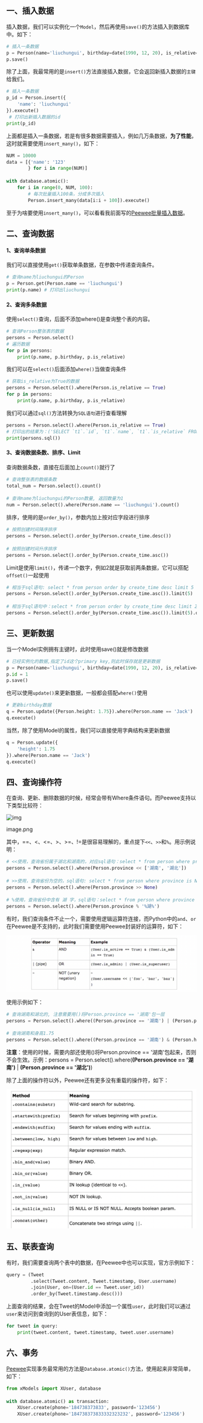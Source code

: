 ## 一、插入数据

插入数据，我们可以实例化一个`Model`，然后再使用`save()`的方法插入到数据库中。如下：



```python
# 插入一条数据
p = Person(name='liuchungui', birthday=date(1990, 12, 20), is_relative=True)
p.save()
```

除了上面，我最常用的是`insert()`方法直接插入数据，它会返回新插入数据的`主键`给我们。



```python
# 插入一条数据
p_id = Person.insert({
    'name': 'liuchungui'
}).execute()
 # 打印出新插入数据的id
print(p_id)
```

上面都是插入一条数据，若是有很多数据需要插入，例如几万条数据，**为了性能**，这时就需要使用`insert_many()`，如下：



```python
NUM = 10000
data = [{'name': '123'
        } for i in range(NUM)]

with database.atomic():
    for i in range(0, NUM, 100):
        # 每次批量插入100条，分成多次插入
        Person.insert_many(data[i:i + 100]).execute()
```

至于为啥要使用`insert_many()`，可以看看我前面写的[Peewee批量插入数据](https://www.jianshu.com/p/bd51bcdce67d)。

## 二、查询数据

#### 1、查询单条数据

我们可以直接使用`get()`获取单条数据，在参数中传递查询条件。



```python
# 查询name为liuchungui的Person
p = Person.get(Person.name == 'liuchungui')
print(p.name) # 打印出liuchungui
```

#### 2、查询多条数据

使用`select()`查询，后面不添加where()是查询整个表的内容。



```python
# 查询Person整张表的数据
persons = Person.select()
# 遍历数据
for p in persons:
    print(p.name, p.birthday, p.is_relative)
```

我们可以在`select()`后面添加`where()`当做查询条件



```python
# 获取is_relative为True的数据
persons = Person.select().where(Person.is_relative == True)
for p in persons:
    print(p.name, p.birthday, p.is_relative)
```

我们可以通过`sql()`方法转换为`SQL语句`进行查看理解



```python
persons = Person.select().where(Person.is_relative == True)
# 打印出的结果为：('SELECT `t1`.`id`, `t1`.`name`, `t1`.`is_relative` FROM `Person` AS `t1` WHERE (`t1`.`is_relative` = %s)', [True])
print(persons.sql())
```

#### 3、查询数据条数、排序、Limit

查询数据条数，直接在后面加上`count()`就行了



```python
# 查询整张表的数据条数
total_num = Person.select().count()

# 查询name为liuchungui的Person数量, 返回数量为1
num = Person.select().where(Person.name == 'liuchungui').count()
```

排序，使用的是`order_by()`，参数内加上按对应字段进行排序



```python
# 按照创建时间降序排序
persons = Person.select().order_by(Person.create_time.desc())

# 按照创建时间升序排序
persons = Person.select().order_by(Person.create_time.asc())
```

Limit是使用`limit()`，传递一个数字，例如2就是获取前两条数据，它可以搭配`offset()`一起使用



```python
# 相当于sql语句: select * from person order by create_time desc limit 5
persons = Person.select().order_by(Person.create_time.asc()).limit(5)

# 相当于sql语句中：select * from person order by create_time desc limit 2, 5
persons = Person.select().order_by(Person.create_time.asc()).limit(5).offset(2)
```

## 三、更新数据

当一个Model实例拥有主键时，此时使用save()就是修改数据



```python
# 已经实例化的数据,指定了id这个primary key,则此时保存就是更新数据
p = Person(name='liuchungui', birthday=date(1990, 12, 20), is_relative=False)
p.id = 1
p.save()
```

也可以使用`update()`来更新数据，一般都会搭配`where()`使用



```python
# 更新birthday数据
q = Person.update({Person.height: 1.75}).where(Person.name == 'Jack')
q.execute()
```

当然，除了使用Model的属性，我们可以直接使用字典结构来更新数据



```python
q = Person.update({
    'height': 1.75
}).where(Person.name == 'Jack')
q.execute()
```

## 四、查询操作符

在查询、更新、删除数据的时候，经常会带有Where条件语句。而Peewee支持以下类型比较符：



![img](https:////upload-images.jianshu.io/upload_images/3120119-840871078affeecf.png?imageMogr2/auto-orient/strip|imageView2/2/w/372/format/webp)

image.png

其中，==、<、<=、>、>=、!=是很容易理解的，重点提下`<<`、`>>`和`%`。用示例说明：



```python
# <<使用，查询省份属于湖北和湖南的，对应sql语句：select * from person where province in ('湖南', '湖北')
persons = Person.select().where(Person.province << ['湖南', '湖北'])

# >>使用，查询省份为空的，sql语句: select * from person where province is Null
persons = Person.select().where(Person.province >> None)

# %使用，查询省份中含有 湖 字，sql语句：select * from person where province like '%湖%'
persons = Person.select().where(Person.province % '%湖%')
```

有时，我们查询条件不止一个，需要使用逻辑运算符连接，而Python中的`and`、`or`在Peewee是不支持的，此时我们需要使用Peewee封装好的运算符，如下：

![image-20211102104459984](https://raw.githubusercontent.com/daniuEvan/pictrues/main/Typora/image-20211102104459984.png)

使用示例如下：



```python
# 查询湖南和湖北的, 注意需要用()将Person.province == '湖南'包一层
persons = Person.select().where((Person.province == '湖南') | (Person.province == '湖北'))

# 查询湖南和身高1.75
persons = Person.select().where((Person.province == '湖南') & (Person.height == 1.75))
```

**注意**：使用的时候，需要内部还使用()将Person.province == '湖南'包起来，否则不会生效。示例：persons = Person.select().where(**(Person.province == '湖南')** | **(Person.province == '湖北')**)

除了上面的操作符以外，Peewee还有更多没有重载的操作符，如下：

![image-20211102104432673](https://raw.githubusercontent.com/daniuEvan/pictrues/main/Typora/image-20211102104432673.png)

## 五、联表查询

有时，我们需要查询两个表中的数据，在Peewee中也可以实现，官方示例如下：



```python
query = (Tweet
         .select(Tweet.content, Tweet.timestamp, User.username)
         .join(User, on=(User.id == Tweet.user_id))
         .order_by(Tweet.timestamp.desc()))
```

上面查询的结果，会在Tweet的Model中添加一个属性`user`，此时我们可以通过`user`来访问到查询到的User表信息，如下：



```python
for tweet in query:
    print(tweet.content, tweet.timestamp, tweet.user.username)
```

## 六、事务

[Peewee](https://links.jianshu.com/go?to=https%3A%2F%2Fgithub.com%2Fcoleifer%2Fpeewee)实现事务最常用的方法是`Database.atomic()`方法，使用起来非常简单，如下：

```python
from xModels import XUser, database

with database.atomic() as transaction:
    XUser.create(phone='184738373833', password='123456')
    XUser.create(phone='184738373833332323232', password='123456')
```
